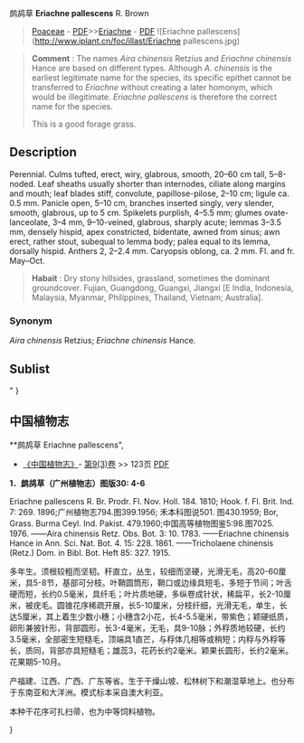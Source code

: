 鹧鸪草 **Eriachne pallescens** R. Brown

> [Poaceae](http://www.iplant.cn/info/Poaceae?t=foc) - [PDF](http://www.iplant.cn/foc/pdf/Poaceae.pdf)>>[Eriachne](http://www.iplant.cn/info/Eriachne?t=foc) - [PDF](http://www.iplant.cn/foc/pdf/Eriachne.pdf)
![Eriachne pallescens](http://www.iplant.cn/foc/illast/Eriachne pallescens.jpg)


> **Comment** : 
> The names *Aira chinensis* Retzius and *Eriachne chinensis* Hance are based on different types. Although *A. chinensis* is the earliest legitimate name for the species, its specific epithet cannot be transferred to *Eriachne* without creating a later homonym, which would be illegitimate. *Eriachne pallescens* is therefore the correct name for the species.
>
> This is a good forage grass.

## Description

Perennial. Culms tufted, erect, wiry, glabrous, smooth, 20–60 cm tall, 5–8-noded. Leaf sheaths usually shorter than internodes, ciliate along margins and mouth; leaf blades stiff, convolute, papillose-pilose, 2–10 cm; ligule ca. 0.5 mm. Panicle open, 5–10 cm, branches inserted singly, very slender, smooth, glabrous, up to 5 cm. Spikelets purplish, 4–5.5 mm; glumes ovate-lanceolate, 3–4 mm, 9–10-veined, glabrous, sharply acute; lemmas 3–3.5 mm, densely hispid, apex constricted, bidentate, awned from sinus; awn erect, rather stout, subequal to lemma body; palea equal to its lemma, dorsally hispid. Anthers 2, 2–2.4 mm. Caryopsis oblong, ca. 2 mm. Fl. and fr. May–Oct.


> **Habait** : 
> Dry stony hillsides, grassland, sometimes the dominant groundcover. Fujian, Guangdong, Guangxi, Jiangxi [E India, Indonesia, Malaysia, Myanmar, Philippines, Thailand, Vietnam; Australia].

### Synonym
*Aira chinensis* Retzius; *Eriachne chinensis* Hance.


## Sublist
"
}
## 中国植物志



**鹧鸪草 Eriachne pallescens",



* [《中国植物志》](http://www.iplant.cn/frps)- [第9(3)卷](http://www.iplant.cn/frps/vol/9(3)) >> 123页 [PDF](http://www.iplant.cn/frps/pdf/9(3)/123.pdf)


**1．鹧鸪草（广州植物志）图版30: 4-6**

Eriachne pallescens R. Br. Prodr. Fl. Nov. Holl. 184. 1810; Hook. f. Fl. Brit. Ind. 7: 269. 1896;广州植物志794.图399.1956; 禾本科图说501. 图430.1959; Bor, Grass. Burma Ceyl. Ind. Pakist. 479.1960;中国高等植物图鉴5:98.图7025. 1976. ——Aira chinensis Retz. Obs. Bot. 3: 10. 1783. ——Eriachne chinensis Hance in Ann. Sci. Nat. Bot. 4. 15: 228. 1861. ——Tricholaene chinensis (Retz.) Dom. in Bibl. Bot. Heft 85: 327. 1915.

多年生。须根较粗而坚韧。秆直立，丛生，较细而坚硬，光滑无毛，高20-60厘米，具5-8节，基部可分枝。叶鞘圆筒形，鞘口或边缘具短毛，多短于节间；叶舌硬而短，长约0.5毫米，具纤毛；叶片质地硬，多纵卷成针状，稀扁平，长2-10厘米，被疣毛。圆锥花序稀疏开展，长5-10厘米，分枝纤细，光滑无毛，单生，长达5厘米，其上着生少数小穗；小穗含2小花，长4-5.5毫米，带紫色；颖硬纸质，卵形兼披针形，背部圆形，长3-4毫米，无毛，具9-10脉；外稃质地较硬，长约3.5毫米，全部密生短糙毛，顶端具1直芒，与稃体几相等或稍短；内稃与外稃等长，质同，背部亦具短糙毛；雄蕊3，花药长约2毫米。颖果长圆形，长约2毫米。花果期5-10月。

产福建、江西、广西、广东等省。生于干燥山坡、松林树下和潮湿草地上。也分布于东南亚和大洋洲。模式标本采自澳大利亚。

本种干花序可扎扫帚，也为中等饲料植物。



}